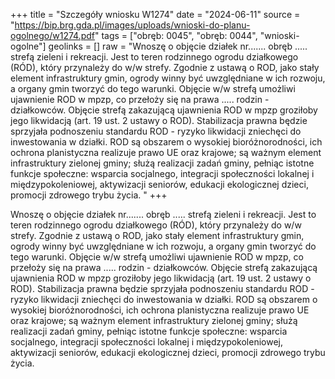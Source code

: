 +++
title = "Szczegóły wniosku W1274"
date = "2024-06-11"
source = "https://bip.brg.gda.pl/images/uploads/wnioski-do-planu-ogolnego/w1274.pdf"
tags = ["obręb: 0045", "obręb: 0044", "wnioski-ogolne"]
geolinks = []
raw = "Wnoszę o objęcie działek nr....... obręb ..... strefą zieleni i rekreacji. Jest to teren rodzinnego ogrodu działkowego (RÓD), który przynależy do w/w strefy. Zgodnie z ustawą o ROD, jako stały element infrastruktury gmin, ogrody winny być uwzględniane w ich rozwoju, a organy gmin tworzyć do tego warunki. Objęcie w/w strefą umożliwi ujawnienie ROD w mpzp, co przełoży się na prawa ..... rodzin - działkowców. Objęcie strefą zakazującą ujawnienia ROD w mpzp groziłoby jego likwidacją (art. 19 ust. 2 ustawy o ROD). Stabilizacja prawna będzie sprzyjała podnoszeniu standardu ROD - ryzyko likwidacji zniechęci do inwestowania w działki. ROD są obszarem o wysokiej bioróżnorodności, ich ochrona planistyczna realizuje prawo UE oraz krajowe; są ważnym element infrastruktury zielonej gminy; służą realizacji zadań gminy, pełniąc istotne funkcje społeczne: wsparcia socjalnego, integracji społeczności lokalnej i międzypokoleniowej, aktywizacji seniorów, edukacji ekologicznej dzieci, promocji zdrowego trybu życia. "
+++

Wnoszę o objęcie działek nr....... obręb ..... strefą zieleni i rekreacji. Jest to teren rodzinnego
ogrodu działkowego (RÓD), który przynależy do w/w strefy. Zgodnie z ustawą o ROD, jako stały element
infrastruktury gmin, ogrody winny być uwzględniane w ich rozwoju, a organy gmin tworzyć do tego warunki.
Objęcie w/w strefą umożliwi ujawnienie ROD w mpzp, co przełoży się na prawa ..... rodzin - działkowców.
Objęcie strefą zakazującą ujawnienia ROD w mpzp groziłoby jego likwidacją (art. 19 ust. 2 ustawy o ROD).
Stabilizacja prawna będzie sprzyjała podnoszeniu standardu ROD - ryzyko likwidacji zniechęci do
inwestowania w działki. ROD są obszarem o wysokiej bioróżnorodności, ich ochrona planistyczna realizuje
prawo UE oraz krajowe; są ważnym element infrastruktury zielonej gminy; służą realizacji zadań gminy,
pełniąc istotne funkcje społeczne: wsparcia socjalnego, integracji społeczności lokalnej i międzypokoleniowej,
aktywizacji seniorów, edukacji ekologicznej dzieci, promocji zdrowego trybu życia.



